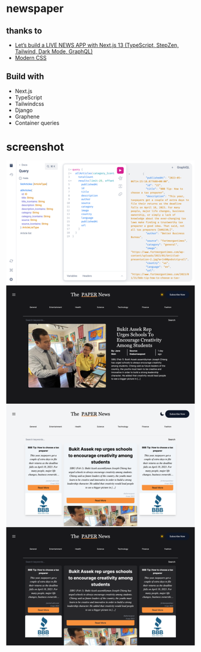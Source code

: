 # newspaper

## thanks to
* [Let’s build a LIVE NEWS APP with Next.js 13 (TypeScript, StepZen, Tailwind, Dark Mode, GraphQL)](https://www.youtube.com/live/QcEY72FX9go?feature=share)
* [Modern CSS](https://ishadeed.com/article/rebuild-featured-news-modern-css/)

## Build with
* Next.js
* TypeScript
* Tailwindcss
* Django
* Graphene
* Container queries

# screenshot
![GraphQL](query.png)
![Article](article.png)
![Homepage Light](homepage.png)
![Homepage Dark](homepage-dark.png)
